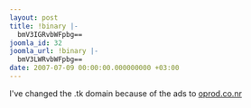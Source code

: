 ```yaml
---
layout: post
title: !binary |-
  bmV3IGRvbWFpbg==
joomla_id: 32
joomla_url: !binary |-
  bmV3LWRvbWFpbg==
date: 2007-07-09 00:00:00.000000000 +03:00
---
```

<p>I've changed the .tk domain because of the ads to <a href="http://oprod.co.nr">oprod.co.nr</a></p>
